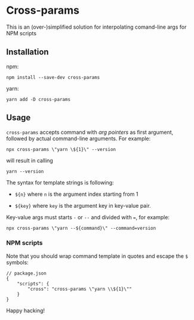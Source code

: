 
# Cross-params

This is an (over-)simplified solution for interpolating comand-line args for NPM scripts

## Installation

npm:

    npm install --save-dev cross-params

yarn:

    yarn add -D cross-params

## Usage

`cross-params` accepts command with *arg pointers* as first argument, followed by actual command-line arguments. For example:

    npx cross-params \"yarn \${1}\" --version

will result in calling

    yarn --version

The syntax for template strings is following:

-  `${n}` where `n` is the argument index starting from 1

-  `${key}` where `key` is the argument key in key-value pair.

Key-value args must starts `-` or `--` and divided with `=`, for example:

    npx cross-params \"yarn --${command}\" --command=version

### NPM scripts

Note that you should wrap command template in quotes and escape the `$` symbols:

    // package.json
    {
	    "scripts": {
	    	"cross": "cross-params \"yarn \\${1}\""
	    }
    }

Happy hacking!
